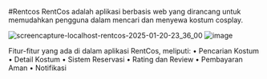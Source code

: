 #Rentcos
RentCos adalah aplikasi berbasis web yang dirancang untuk memudahkan
pengguna dalam mencari dan menyewa kostum cosplay.

![screencapture-localhost-rentcos-2025-01-20-23_36_00](https://github.com/user-attachments/assets/0fcd1dae-8844-4ec0-9f2c-7df5e5d397c2)
![image](https://github.com/user-attachments/assets/58a2b256-5fef-44d5-ba7b-9a37dc31b5b7)

Fitur-fitur yang ada di dalam aplikasi RentCos, meliputi:
• Pencarian Kostum
• Detail Kostum
• Sistem Reservasi
• Rating dan Review
• Pembayaran Aman
• Notifikasi
